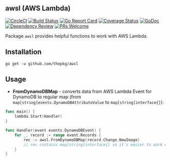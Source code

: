 awsl (AWS Lambda)
-

[![CircleCI](https://circleci.com/gh/thepkg/awsl.svg?style=svg)](https://circleci.com/gh/thepkg/awsl)
[![Build Status](https://travis-ci.org/thepkg/awsl.svg?branch=master)](https://travis-ci.org/thepkg/awsl)
[![Go Report Card](https://goreportcard.com/badge/github.com/thepkg/awsl)](https://goreportcard.com/report/github.com/thepkg/awsl)
[![Coverage Status](https://coveralls.io/repos/github/thepkg/awsl/badge.svg?branch=master)](https://coveralls.io/github/thepkg/awsl?branch=master)
[![GoDoc](https://godoc.org/github.com/thepkg/awsl?status.svg)](https://godoc.org/github.com/thepkg/awsl)
[![Dependency Review](https://github.com/thepkg/awsl/actions/workflows/dependency-review.yml/badge.svg)](https://github.com/thepkg/awsl/actions/workflows/dependency-review.yml)
[![PRs Welcome](https://img.shields.io/badge/PRs-welcome-brightgreen.svg?style=flat)](http://makeapullrequest.com)

Package `awsl` provides helpful functions to work with AWS Lambda.

## Installation

````
go get -u github.com/thepkg/awsl
````

## Usage

* **FromDynamoDBMap** - converts data from AWS Lambda Event for DynamoDB to regular map
(from `map[string]events.DynamoDBAttributeValue` to `map[string]interface{}`):

````go
func main() {
	lambda.Start(Handler)
}

func Handler(event events.DynamoDBEvent) {
	for _, record := range event.Records {
		rec := awsl.FromDynamoDBMap(record.Change.NewImage)
		// rec contains map[string]interface{} so it's easier to work with data!
	}
}
````
